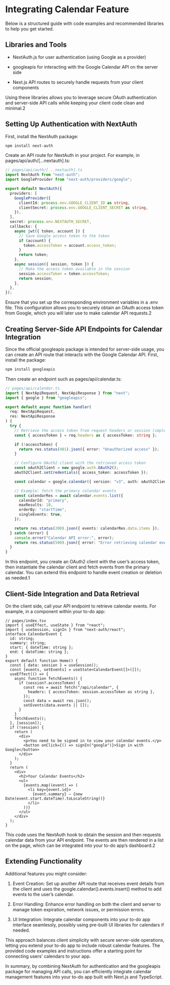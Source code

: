 # Integrating Calendar Feature

Below is a structured guide with code examples and recommended libraries to help you get started.

## Libraries and Tools

- NextAuth.js for user authentication (using Google as a provider)

- googleapis for interacting with the Google Calendar API on the server side

- Next.js API routes to securely handle requests from your client components

Using these libraries allows you to leverage secure OAuth authentication and server-side API calls while keeping your client code clean and minimal.2

## Setting Up Authentication with NextAuth

First, install the NextAuth package:

```bash
npm install next-auth
```

Create an API route for NextAuth in your project. For example, in pages/api/auth/[...nextauth].ts:

```ts
// pages/api/auth/[...nextauth].ts
import NextAuth from "next-auth";
import GoogleProvider from "next-auth/providers/google";

export default NextAuth({
  providers: [
    GoogleProvider({
      clientId: process.env.GOOGLE_CLIENT_ID as string,
      clientSecret: process.env.GOOGLE_CLIENT_SECRET as string,
    }),
  ],
  secret: process.env.NEXTAUTH_SECRET,
  callbacks: {
    async jwt({ token, account }) {
      // Save Google access token to the token
      if (account) {
        token.accessToken = account.access_token;
      }
      return token;
    },
    async session({ session, token }) {
      // Make the access token available in the session
      session.accessToken = token.accessToken;
      return session;
    },
  },
});
```

Ensure that you set up the corresponding environment variables in a .env file. This configuration allows you to securely obtain an OAuth access token from Google, which you will later use to make calendar API requests.2

## Creating Server-Side API Endpoints for Calendar Integration

Since the official googleapis package is intended for server-side usage, you can create an API route that interacts with the Google Calendar API. First, install the package:

```bash
npm install googleapis
```

Then create an endpoint such as pages/api/calendar.ts:

```ts
// pages/api/calendar.ts
import { NextApiRequest, NextApiResponse } from "next";
import { google } from "googleapis";

export default async function handler(
  req: NextApiRequest,
  res: NextApiResponse
) {
  try {
    // Retrieve the access token from request headers or session (implemented as needed)
    const { accessToken } = req.headers as { accessToken: string };

    if (!accessToken) {
      return res.status(401).json({ error: "Unauthorized access" });
    }

    // Configure OAuth2 client with the retrieved access token
    const oAuth2Client = new google.auth.OAuth2();
    oAuth2Client.setCredentials({ access_token: accessToken });

    const calendar = google.calendar({ version: "v3", auth: oAuth2Client });

    // Example: fetch the primary calendar events
    const calendarRes = await calendar.events.list({
      calendarId: "primary",
      maxResults: 10,
      orderBy: "startTime",
      singleEvents: true,
    });

    return res.status(200).json({ events: calendarRes.data.items });
  } catch (error) {
    console.error("Calendar API error:", error);
    return res.status(500).json({ error: "Error retrieving calendar events" });
  }
}
```

In this endpoint, you create an OAuth2 client with the user’s access token, then instantiate the calendar client and fetch events from the primary calendar. You can extend this endpoint to handle event creation or deletion as needed.1

## Client-Side Integration and Data Retrieval

On the client side, call your API endpoint to retrieve calendar events. For example, in a component within your to-do app:

```tsx
// pages/index.tsx
import { useEffect, useState } from "react";
import { useSession, signIn } from "next-auth/react";
interface CalendarEvent {
  id: string;
  summary: string;
  start: { dateTime: string };
  end: { dateTime: string };
}
export default function Home() {
  const { data: session } = useSession();
  const [events, setEvents] = useState<CalendarEvent[]>([]);
  useEffect(() => {
    async function fetchEvents() {
      if (session?.accessToken) {
        const res = await fetch("/api/calendar", {
          headers: { accessToken: session.accessToken as string },
        });
        const data = await res.json();
        setEvents(data.events || []);
      }
    }
    fetchEvents();
  }, [session]);
  if (!session) {
    return (
      <div>
        <p>You need to be signed in to view your calendar events.</p>
        <button onClick={() => signIn("google")}>Sign in with Google</button>
      </div>
    );
  }
  return (
    <div>
      <h2>Your Calendar Events</h2>
      <ul>
        {events.map((event) => (
          <li key={event.id}>
            {event.summary} — {new Date(event.start.dateTime).toLocaleString()}
          </li>
        ))}
      </ul>
    </div>
  );
}
```

This code uses the NextAuth hook to obtain the session and then requests calendar data from your API endpoint. The events are then rendered in a list on the page, which can be integrated into your to-do app’s dashboard.2

## Extending Functionality

Additional features you might consider:

1. Event Creation: Set up another API route that receives event details from the client and uses the google.calendar().events.insert() method to add events to the user’s calendar.

2. Error Handling: Enhance error handling on both the client and server to manage token expiration, network issues, or permission errors.

3. UI Integration: Integrate calendar components into your to-do app interface seamlessly, possibly using pre-built UI libraries for calendars if needed.

This approach balances client simplicity with secure server-side operations, letting you extend your to-do app to include robust calendar features. The provided code examples and instructions offer a starting point for connecting users’ calendars to your app.

In summary, by combining NextAuth for authentication and the googleapis package for managing API calls, you can efficiently integrate calendar management features into your to-do app built with Next.js and TypeScript.
